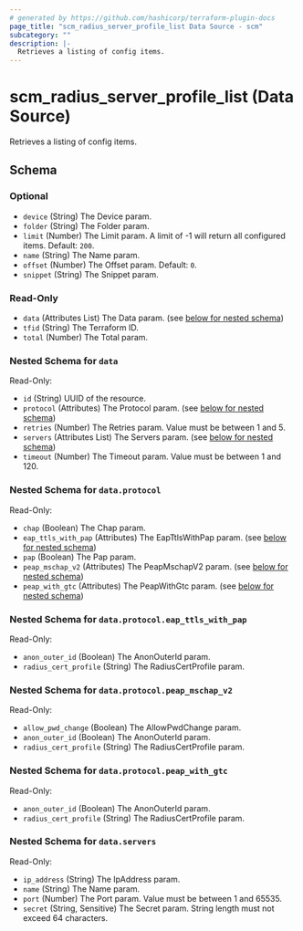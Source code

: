 ```yaml
---
# generated by https://github.com/hashicorp/terraform-plugin-docs
page_title: "scm_radius_server_profile_list Data Source - scm"
subcategory: ""
description: |-
  Retrieves a listing of config items.
---
```


# scm_radius_server_profile_list (Data Source)

Retrieves a listing of config items.



<!-- schema generated by tfplugindocs -->
## Schema

### Optional

- `device` (String) The Device param.
- `folder` (String) The Folder param.
- `limit` (Number) The Limit param. A limit of -1 will return all configured items. Default: `200`.
- `name` (String) The Name param.
- `offset` (Number) The Offset param. Default: `0`.
- `snippet` (String) The Snippet param.

### Read-Only

- `data` (Attributes List) The Data param. (see [below for nested schema](#nestedatt--data))
- `tfid` (String) The Terraform ID.
- `total` (Number) The Total param.

<a id="nestedatt--data"></a>
### Nested Schema for `data`

Read-Only:

- `id` (String) UUID of the resource.
- `protocol` (Attributes) The Protocol param. (see [below for nested schema](#nestedatt--data--protocol))
- `retries` (Number) The Retries param. Value must be between 1 and 5.
- `servers` (Attributes List) The Servers param. (see [below for nested schema](#nestedatt--data--servers))
- `timeout` (Number) The Timeout param. Value must be between 1 and 120.

<a id="nestedatt--data--protocol"></a>
### Nested Schema for `data.protocol`

Read-Only:

- `chap` (Boolean) The Chap param.
- `eap_ttls_with_pap` (Attributes) The EapTtlsWithPap param. (see [below for nested schema](#nestedatt--data--protocol--eap_ttls_with_pap))
- `pap` (Boolean) The Pap param.
- `peap_mschap_v2` (Attributes) The PeapMschapV2 param. (see [below for nested schema](#nestedatt--data--protocol--peap_mschap_v2))
- `peap_with_gtc` (Attributes) The PeapWithGtc param. (see [below for nested schema](#nestedatt--data--protocol--peap_with_gtc))

<a id="nestedatt--data--protocol--eap_ttls_with_pap"></a>
### Nested Schema for `data.protocol.eap_ttls_with_pap`

Read-Only:

- `anon_outer_id` (Boolean) The AnonOuterId param.
- `radius_cert_profile` (String) The RadiusCertProfile param.


<a id="nestedatt--data--protocol--peap_mschap_v2"></a>
### Nested Schema for `data.protocol.peap_mschap_v2`

Read-Only:

- `allow_pwd_change` (Boolean) The AllowPwdChange param.
- `anon_outer_id` (Boolean) The AnonOuterId param.
- `radius_cert_profile` (String) The RadiusCertProfile param.


<a id="nestedatt--data--protocol--peap_with_gtc"></a>
### Nested Schema for `data.protocol.peap_with_gtc`

Read-Only:

- `anon_outer_id` (Boolean) The AnonOuterId param.
- `radius_cert_profile` (String) The RadiusCertProfile param.



<a id="nestedatt--data--servers"></a>
### Nested Schema for `data.servers`

Read-Only:

- `ip_address` (String) The IpAddress param.
- `name` (String) The Name param.
- `port` (Number) The Port param. Value must be between 1 and 65535.
- `secret` (String, Sensitive) The Secret param. String length must not exceed 64 characters.

